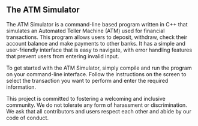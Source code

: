 ## The ATM Simulator
The ATM Simulator is a command-line based program written in C++ that simulates an Automated Teller Machine (ATM) used for financial transactions. This program allows users to deposit, withdraw, check their account balance and make payments to other banks. It has a simple and user-friendly interface that is easy to navigate, with error handling features that prevent users from entering invalid input.

To get started with the ATM Simulator, simply compile and run the program on your command-line interface. Follow the instructions on the screen to select the transaction you want to perform and enter the required information.

This project is committed to fostering a welcoming and inclusive community. We do not tolerate any form of harassment or discrimination. We ask that all contributors and users respect each other and abide by our code of conduct.
